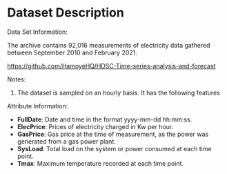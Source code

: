 # Dataset Description

Data Set Information:

The archive contains 92,016 measurements of electricity data gathered between September 2010 and February 2021.

https://github.com/HamoyeHQ/HDSC-Time-series-analysis-and-forecast

Notes:

1. The dataset is sampled on an hourly basis. It has the following features


Attribute Information:

- **FullDate**: Date and time in the format yyyy-mm-dd hh:mm:ss.
- **ElecPrice**: Prices of electricity charged in Kw per hour.
- **GasPrice**: Gas price at the time of measurement, as the power was generated from a gas power plant.
- **SysLoad**: Total load on the system or power consumed at each time point.
- **Tmax**: Maximum temperature recorded at each time point.
